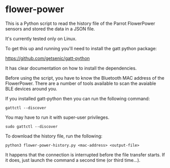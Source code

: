 # flower-power

This is a Python script to read the history file of the Parrot
FlowerPower sensors and stored the data in a JSON file.

It's currently tested only on Linux.

To get this up and running you'll need to install the gatt python package:

https://github.com/getsenic/gatt-python

It has clear documentation on how to install the dependencies.

Before using the script, you have to know the Bluetooth MAC address of
the FlowerPower. There are a number of tools available to scan the
avaiable BLE devices around you.

If you installed gatt-python then you can run the following command:

    gattctl --discover

You may have to run it with super-user privileges.

    sudo gattctl --discover


To download the history file, run the following:


    python3 flower-power-history.py <mac-address> <output-file>

It happens that the connection is interrupted before the file transfer
starts. If it does, just launch the command a second time (or
third time...).

